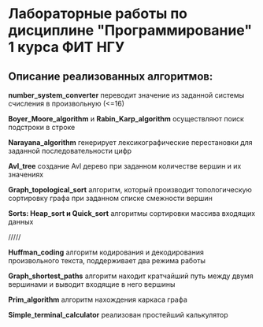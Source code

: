 # Лабораторные работы по дисциплине "Программирование" 1 курса ФИТ НГУ

## Описание реализованных алгоритмов:
**number_system_converter** переводит значение из заданной системы счисления в произвольную (<=16)
   
**Boyer_Moore_algorithm** и **Rabin_Karp_algorithm** осуществляют поиск подстроки в строке
   
**Narayana_algorithm** генерирует лексикографические перестановки для заданной последовательности цифр
    
**Avl_tree**  создание Avl дерево при заданном количестве вершин и их значениях

**Graph_topological_sort** алгоритм, который производит топологическую сортировку графа при заданном списке смежности вершин

**Sorts: Heap_sort и Quick_sort** алгоритмы сортировки массива входящих данных

/////

**Huffman_coding** алгоритм кодирования и декодирования произвольного текста, поддерживает два режима работы

**Graph_shortest_paths** алгоритм находит кратчайший путь между двумя вершинами и выводит входящие в него вершины

**Prim_algorithm** алгоритм нахождения каркаса графа

**Simple_terminal_calculator** реализован простейший калькулятор

